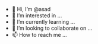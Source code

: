 - 👋 Hi, I’m @asad
- 👀 I’m interested in ...
- 🌱 I’m currently learning ...
- 💞️ I’m looking to collaborate on ...
- 📫 How to reach me ...

<!---
asaddjhein/asaddjhein is a ✨ special ✨ repository because its `README.md` (this file) appears on your GitHub profile.
You can click the Preview link to take a look at your changes.
--->

